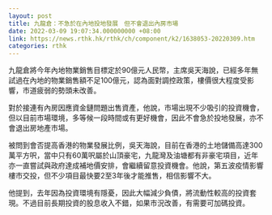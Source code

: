 ```yaml
---
layout: post
title: 九龍倉：不急於在內地投地發展　但不會退出內房市場
date: 2022-03-09 19:07:34.000000000 +08:00
link: https://news.rthk.hk/rthk/ch/component/k2/1638053-20220309.htm
categories: rthk
---
```


九龍倉將今年內地物業銷售目標定於90億元人民幣，主席吳天海說，已經多年無試過在內地的物業銷售額不足100億元，認為面對調控政策，樓價很大程度受影響，市道疲弱的勢頭未改善。

對於接連有內房因應資金鏈問題出售資產，他說，市場出現不少吸引的投資機會，但以目前市場環境，多等候一段時間或有更好機會，因此不會急於投地發展，亦不會退出房地產市場。

被問到會否提高香港的物業發展比例，吳天海說，目前在香港的土地儲備高達300萬平方呎，當中只有60萬呎屬於山頂豪宅，九龍灣及油塘都有非豪宅項目，近年亦一直嘗試與政府達成補地價安排，會繼續留意投資機會。他說，第五波疫情影響樓市交投，但不少項目最快要2至3年後才能推售，相信影響不大。

他提到，去年因為投資環境有隱憂，因此大幅減少負債，將流動性較高的投資套現。不過目前長期投資的股息收入不錯，如果市況改善，有需要可加碼投資。
